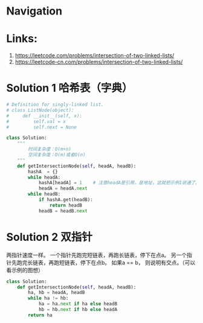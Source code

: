 # Navigation

# Links:
1. https://leetcode.com/problems/intersection-of-two-linked-lists/
2. https://leetcode-cn.com/problems/intersection-of-two-linked-lists/


# Solution 1 哈希表（字典）
```python
# Definition for singly-linked list.
# class ListNode(object):
#     def __init__(self, x):
#         self.val = x
#         self.next = None

class Solution:
    """
        时间复杂度：O(m+n)
        空间复杂度：O(m)或者O(n)
    """
    def getIntersectionNode(self, headA, headB):
        hashA  = {}
        while headA:
            hashA[headA] = 1    # 注意headA是引用，是地址，这就把示例1说通了。示例1中的两个1,节点的地址不同。
            headA = headA.next
        while headB:
            if hashA.get(headB):
                return headB
            headB = headB.next
```

# Solution 2 双指针
两指针速度一样。
一个指针先跑完短链表，再跑长链表，停下在点a。
另一个指针先跑完长链表，再跑短链表，停下在点b。
如果a == b， 则说明有交点。（可以看示例的图想）

```python
class Solution:
    def getIntersectionNode(self, headA, headB):
        ha, hb = headA, headB
        while ha != hb:
            ha = ha.next if ha else headB
            hb = hb.next if hb else headA
        return ha

```